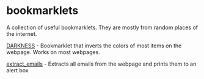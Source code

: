 # bookmarklets
A collection of useful bookmarklets. They are mostly from random places of the internet.

[DARKNESS](DARKNESS) - Bookmarklet that inverts the colors of most items on the webpage. Works on most webpages.

[extract_emails](extract_emails) - Extracts all emails from the webpage and prints them to an alert box
